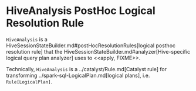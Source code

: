 # HiveAnalysis PostHoc Logical Resolution Rule

`HiveAnalysis` is a HiveSessionStateBuilder.md#postHocResolutionRules[logical posthoc resolution rule] that the HiveSessionStateBuilder.md#analyzer[Hive-specific logical query plan analyzer] uses to <<apply, FIXME>>.

Technically, `HiveAnalysis` is a ../catalyst/Rule.md[Catalyst rule] for transforming ../spark-sql-LogicalPlan.md[logical plans], i.e. `Rule[LogicalPlan]`.
